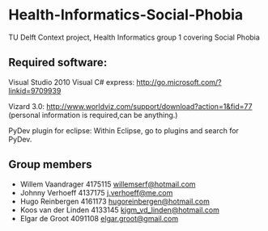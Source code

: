 Health-Informatics-Social-Phobia
================================

TU Delft Context project, Health Informatics group 1 covering Social Phobia

Required software:
-------
Visual Studio 2010 Visual C# express: http://go.microsoft.com/?linkid=9709939

Vizard 3.0: http://www.worldviz.com/support/download?action=1&fid=77 (personal information is required,can be anything.)

PyDev plugin for eclipse: Within Eclipse, go to plugins and search for PyDev.

Group members
------
  * Willem Vaandrager		4175115		willemserf@hotmail.com </br>
  * Johnny Verhoeff 		4137175		j.verhoeff@me.com
  * Hugo Reinbergen 		4161173		hugoreinbergen@hotmail.com
  * Koos van der Linden 	4133145		kjgm_vd_linden@hotmail.com
  * Elgar de Groot			4091108		elgar.groot@gmail.com
